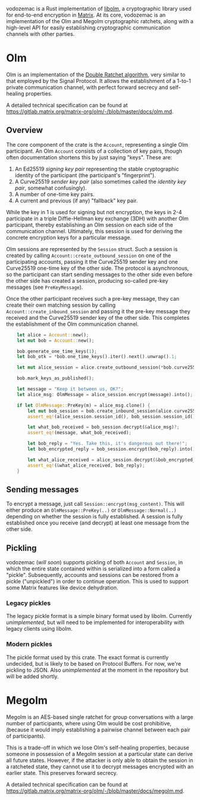 vodozemac is a Rust implementation of
[libolm](https://gitlab.matrix.org/matrix-org/olm), a cryptographic library
used for end-to-end encryption in [Matrix](https://matrix.org). At its core,
vodozemac is an implementation of the Olm and Megolm cryptographic ratchets,
along with a high-level API for easily establishing cryptographic communication
channels with other parties.

# Olm

Olm is an implementation of the [Double Ratchet
algorithm](https://whispersystems.org/docs/specifications/doubleratchet/), very
similar to that employed by the Signal Protocol. It allows the establishment of
a 1-to-1 private communication channel, with perfect forward secrecy and
self-healing properties.

A detailed technical specification can be found at
<https://gitlab.matrix.org/matrix-org/olm/-/blob/master/docs/olm.md>.

## Overview

The core component of the crate is the `Account`, representing a single Olm
participant. An Olm `Account` consists of a collection of key pairs, though
often documentation shortens this by just saying "keys". These are:

1. An Ed25519 *signing key pair* representing the stable cryptographic identity
   of the participant (the participant's "fingerprint").
2. A Curve25519 *sender key pair* (also sometimes called the *identity key
   pair*, somewhat confusingly).
3. A number of one-time key pairs.
4. A current and previous (if any) "fallback" key pair.

While the key in 1 is used for signing but not encryption, the keys in 2-4
participate in a triple Diffie-Hellman key exchange (3DH) with another Olm
participant, thereby establishing an Olm session on each side of the
communication channel. Ultimately, this session is used for deriving the
concrete encryption keys for a particular message.

Olm sessions are represented by the `Session` struct. Such a session is created
by calling `Account::create_outbound_session` on one of the participating
accounts, passing it the Curve25519 sender key and one Curve25519 one-time key
of the other side. The protocol is asynchronous, so the participant can start
sending messages to the other side even before the other side has created
a session, producing so-called pre-key messages (see `PreKeyMessage`).

Once the other participant receives such a pre-key message, they can create
their own matching session by calling `Account::create_inbound_session` and
passing it the pre-key message they received and the Curve25519 sender key of
the other side. This completes the establishment of the Olm communication
channel.

```rust
    let alice = Account::new();
    let mut bob = Account::new();

    bob.generate_one_time_keys(1);
    let bob_otk = *bob.one_time_keys().iter().next().unwrap().1;

    let mut alice_session = alice.create_outbound_session(*bob.curve25519_key(), bob_otk);

    bob.mark_keys_as_published();

    let message = "Keep it between us, OK?";
    let alice_msg: OlmMessage = alice_session.encrypt(message).into();

    if let OlmMessage::PreKey(m) = alice_msg.clone() {
        let mut bob_session = bob.create_inbound_session(alice.curve25519_key(), &m)?;
        assert_eq!(alice_session.session_id(), bob_session.session_id());

        let what_bob_received = bob_session.decrypt(&alice_msg)?;
        assert_eq!(message, what_bob_received);

        let bob_reply = "Yes. Take this, it's dangerous out there!";
        let bob_encrypted_reply = bob_session.encrypt(bob_reply).into();

        let what_alice_received = alice_session.decrypt(&bob_encrypted_reply)?;
        assert_eq!(&what_alice_received, bob_reply);
    }
```

## Sending messages

To encrypt a message, just call `Session::encrypt(msg_content)`. This will
either produce an `OlmMessage::PreKey(..)` or `OlmMessage::Normal(..)`
depending on whether the session is fully established. A session is fully
established once you receive (and decrypt) at least one message from the other
side.

## Pickling

vodozemac (*will soon*) supports pickling of both `Account` and `Session`, in
which the entire state contained within is serialized into a form called
a "pickle". Subsequently, accounts and sessions can be restored from a pickle
("unpickled") in order to continue operation. This is used to support some
Matrix features like device dehydration.

### Legacy pickles

The legacy pickle format is a simple binary format used by libolm. Currently
*unimplemented*, but will need to be implemented for interoperability with
legacy clients using libolm.

### Modern pickles

The pickle format used by this crate. The exact format is currently undecided,
but is likely to be based on Protocol Buffers. For now, we're pickling to JSON.
Also *unimplemented* at the moment in the repository but will be added shortly.

# Megolm

Megolm is an AES-based single ratchet for group conversations with a large
number of participants, where using Olm would be cost prohibitive, (because it
would imply establishing a pairwise channel between each pair of participants).

This is a trade-off in which we lose Olm's self-healing properties, because
someone in possession of a Megolm session at a particular state can derive all
future states. However, if the attacker is only able to obtain the session in
a ratcheted state, they cannot use it to decrypt messages encrypted with an
earlier state. This preserves forward secrecy.

A detailed technical specification can be found at
<https://gitlab.matrix.org/matrix-org/olm/-/blob/master/docs/megolm.md>.

